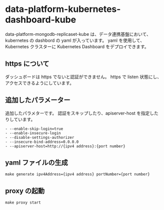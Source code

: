 # data-platform-kubernetes-dashboard-kube
data-platform-mongodb-replicaset-kube は、データ連携基盤において、kubernetes の dashbord の yaml が入っています。
yaml を使用して、Kubernetes クラスターに Kubernetes Dashboard をデプロイできます。

## https について
ダッシュボードは https でないと認証ができません。
https で listen 状態にし、アクセスできるようにしています。

## 追加したパラメーター
追加したパラメターです。
認証をスキップしたり、apiserver-host を指定したりしています。

```
- --enable-skip-login=true
- --enable-insecure-login
- --disable-settings-authorizer
- --insecure-bind-address=0.0.0.0
- --apiserver-host=http://{ipv4 address}:{port number}
```

## yaml ファイルの生成
```
make generate ipv4Address={ipv4 address} portNumber={port number}
```

## proxy の起動
```
make proxy start
```
